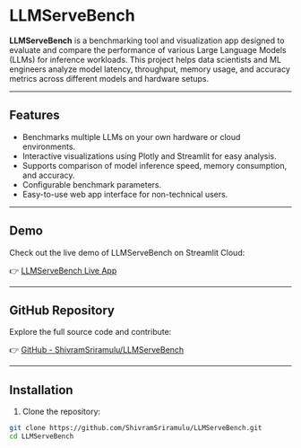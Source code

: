 # LLMServeBench

**LLMServeBench** is a benchmarking tool and visualization app designed to evaluate and compare the performance of various Large Language Models (LLMs) for inference workloads. This project helps data scientists and ML engineers analyze model latency, throughput, memory usage, and accuracy metrics across different models and hardware setups.

---

## Features

- Benchmarks multiple LLMs on your own hardware or cloud environments.
- Interactive visualizations using Plotly and Streamlit for easy analysis.
- Supports comparison of model inference speed, memory consumption, and accuracy.
- Configurable benchmark parameters.
- Easy-to-use web app interface for non-technical users.

---

## Demo

Check out the live demo of LLMServeBench on Streamlit Cloud:

👉 [LLMServeBench Live App](https://shivramsriramulu-llmservebench-main-8sxjtb.streamlit.app/)

---

## GitHub Repository

Explore the full source code and contribute:

👉 [GitHub - ShivramSriramulu/LLMServeBench](https://github.com/ShivramSriramulu/LLMServeBench.git)

---

## Installation

1. Clone the repository:

```bash
git clone https://github.com/ShivramSriramulu/LLMServeBench.git
cd LLMServeBench
